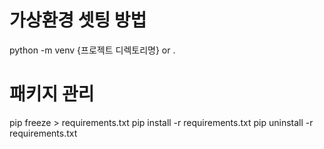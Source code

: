 # 가상환경 셋팅 방법
python -m venv {프로젝트 디렉토리명} or .

# 패키지 관리
pip freeze > requirements.txt
pip install -r requirements.txt
pip uninstall -r requirements.txt